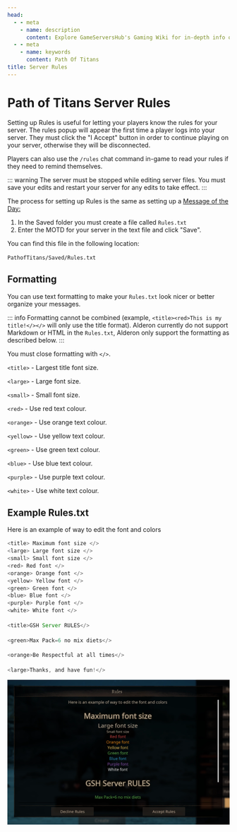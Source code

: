 ```yaml
---
head:
  - - meta
    - name: description
      content: Explore GameServersHub's Gaming Wiki for in-depth info on Path of Titans. Find details on gameplay, features, and updates for the ultimate dino MMO adventure!
  - - meta
    - name: keywords
      content: Path Of Titans
title: Server Rules
---
```


# Path of Titans Server Rules

Setting up Rules is useful for letting your players know the rules for your server. The rules popup will appear the first time a player logs into your server. They must click the "I Accept" button in order to continue playing on your server, otherwise they will be disconnected.

Players can also use the `/rules` chat command in-game to read your rules if they need to remind themselves.

::: warning
The server must be stopped while editing server files. You must save your edits and restart your server for any edits to take effect.
:::

The process for setting up Rules is the same as setting up a [Message of the Day:](./path-of-titans-motd-setup)

1. In the Saved folder you must create a file called `Rules.txt`
2. Enter the MOTD for your server in the text file and click "Save".

You can find this file in the following location:

`PathofTitans/Saved/Rules.txt`

## Formatting

You can use text formatting to make your `Rules.txt` look nicer or better organize your messages.

::: info
Formatting cannot be combined (example, `<title><red>This is my title!</></>` will only use the title format). Alderon currently do not support Markdown or HTML in the `Rules.txt`, Alderon only support the formatting as described below.
:::

You must close formatting with `</>`.

`<title>` - Largest title font size.

`<large>` - Large font size.

`<small>` - Small font size.

`<red>` - Use red text colour.

`<orange>` - Use orange text colour.

`<yellow>` - Use yellow text colour.

`<green>` - Use green text colour.

`<blue>` - Use blue text colour.

`<purple>` - Use purple text colour.

`<white>` - Use white text colour.

## Example Rules.txt

Here is an example of way to edit the font and colors

```js
<title> Maximum font size </>
<large> Large font size </>
<small> Small font size </>
<red> Red font </>
<orange> Orange font </>
<yellow> Yellow font </>
<green> Green font </>
<blue> Blue font </>
<purple> Purple font </>
<white> White font </>

<title>GSH Server RULES</>

<green>Max Pack=6 no mix diets</>

<orange>Be Respectful at all times</>

<large>Thanks, and have fun!</>
```

![alt text](rules.webp)

